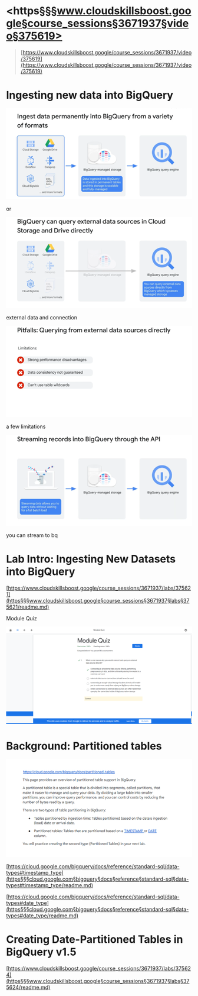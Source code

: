 # <https§§§www.cloudskillsboost.google§course_sessions§3671937§video§375619>

> [https://www.cloudskillsboost.google/course_sessions/3671937/video/375619](https://www.cloudskillsboost.google/course_sessions/3671937/video/375619)

# Ingesting new data into BigQuery

![1687694726090.png](./1687694726090.png)

or

![1687694867603.png](./1687694867603.png)

external data and connection

![1687695020607.png](./1687695020607.png)

a few limitations

![1687695011969.png](./1687695011969.png)

you can stream to  bq

# Lab Intro: Ingesting New Datasets into BigQuery

[https://www.cloudskillsboost.google/course_sessions/3671937/labs/375621](https§§§www.cloudskillsboost.google§course_sessions§3671937§labs§375621/readme.md)

Module Quiz

![1687696307199.png](./1687696307199.png)



# Background: Partitioned tables




 ![1687696388437.png](./1687696388437.png)

[https://cloud.google.com/bigquery/docs/reference/standard-sql/data-types#timestamp_type](https§§§cloud.google.com§bigquery§docs§reference§standard-sql§data-types#timestamp_type/readme.md)

[https://cloud.google.com/bigquery/docs/reference/standard-sql/data-types#date_type](https§§§cloud.google.com§bigquery§docs§reference§standard-sql§data-types#date_type/readme.md)



# Creating Date-Partitioned Tables in BigQuery v1.5

[https://www.cloudskillsboost.google/course_sessions/3671937/labs/375624](https§§§www.cloudskillsboost.google§course_sessions§3671937§labs§375624/readme.md)
